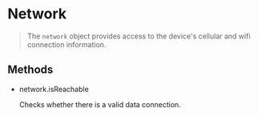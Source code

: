 Network
=======

> The `network` object provides access to the device's cellular and wifi connection information.

Methods
-------

- network.isReachable

  Checks whether there is a valid data connection.